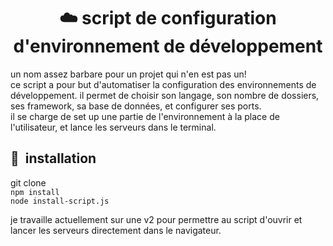 

<center><h1>☁️ script de configuration d'environnement de développement</h1></center>
<p>un nom assez barbare pour un projet qui n'en est pas un! <br>ce script a pour but d'automatiser la configuration des environnements de développement. 
il permet de choisir son langage, son nombre de dossiers, ses framework, sa base de données, et configurer ses ports. <br> il se charge
de set up une partie de l'environnement à la place de l'utilisateur, et lance les serveurs dans le terminal.</p>


<h2> 🚀 &nbsp;installation</h2>
<p align="left">
    git clone <br>
    <code>npm install</code> <br>
    <code>node install-script.js</code>
</p>

<p>je travaille actuellement sur une v2 pour permettre au script d'ouvrir et lancer les serveurs directement dans le navigateur.</p>
